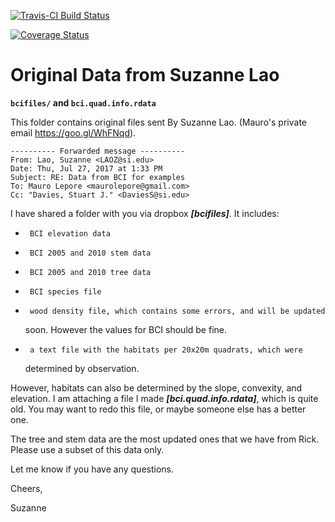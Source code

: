 
<!-- README.md is generated from README.Rmd. Please edit that file -->
[![Travis-CI Build Status](https://travis-ci.org/forestgeo/bciex.svg?branch=master)](https://travis-ci.org/forestgeo/bciex)

[![Coverage Status](https://img.shields.io/codecov/c/github/forestgeo/bciex/master.svg)](https://codecov.io/github/forestgeo/bciex?branch=master)

Original Data from Suzanne Lao
==============================

**`bcifiles/` and `bci.quad.info.rdata`**

This folder contains original files sent By Suzanne Lao. (Mauro's private email <https://goo.gl/WhFNqd>).

    ---------- Forwarded message ----------
    From: Lao, Suzanne <LAOZ@si.edu>
    Date: Thu, Jul 27, 2017 at 1:33 PM
    Subject: RE: Data from BCI for examples
    To: Mauro Lepore <maurolepore@gmail.com>
    Cc: "Davies, Stuart J." <DaviesS@si.edu>

I have shared a folder with you via dropbox ***\[bcifiles\]***. It includes:

-      BCI elevation data

-      BCI 2005 and 2010 stem data

-      BCI 2005 and 2010 tree data

-      BCI species file

-      wood density file, which contains some errors, and will be updated

    soon. However the values for BCI should be fine.

-      a text file with the habitats per 20x20m quadrats, which were

    determined by observation.

However, habitats can also be determined by the slope, convexity, and elevation. I am attaching a file I made ***\[bci.quad.info.rdata\]***, which is quite old. You may want to redo this file, or maybe someone else has a better one.

The tree and stem data are the most updated ones that we have from Rick. Please use a subset of this data only.

Let me know if you have any questions.

Cheers,

Suzanne
